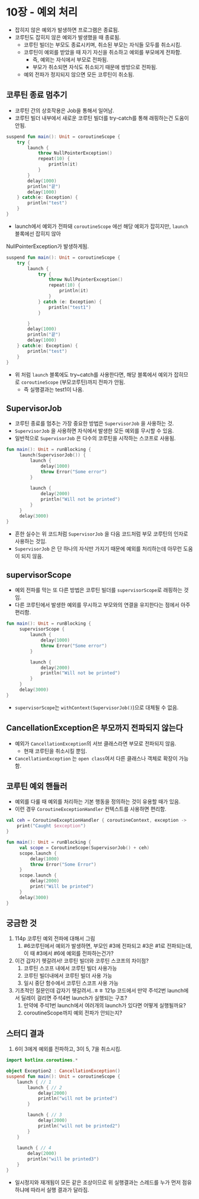 # 10장 - 예외 처리

- 잡히지 않은 예외가 발생하면 프로그램은 종료됨.
- 코루틴도 잡히지 않은 예외가 발생했을 때 종료됨.
    - 코루틴 빌더는 부모도 종료시키며, 취소된 부모는 자식들 모두를 취소시킴.
    - 코루틴이 예외를 받았을 때 자기 자신을 취소하고 예외를 부모에게 전파함.
        - 즉, 예외는 자식에서 부모로 전파됨.
        - 부모가 취소되면 자식도 취소되기 때문에 쌍방으로 전파됨.
    - 예외 전파가 정지되지 않으면 모든 코루틴이 취소됨.

## 코루틴 종료 멈추기

- 코루틴 간의 상호작용은 Job을 통해서 일어남.
- 코루틴 빌더 내부에서 새로운 코루틴 빌더를 try-catch를 통해 래핑하는건 도움이 안됨.

```kotlin
suspend fun main(): Unit = coroutineScope {
    try {
        launch {
            throw NullPointerException()
            repeat(10) {
                println(it)
            }
        }
        delay(1000)
        println("끝")
        delay(1000)
    } catch(e: Exception) {
        println("test")
    }
}
```

- launch에서 예외가 전파돼 `coroutineScope` 에선 해당 예외가 잡히지만, `launch` 블록에선 잡히지 않아

NullPointerException가 발생하게됨.

```kotlin
suspend fun main(): Unit = coroutineScope {
    try {
        launch {
            try {
                throw NullPointerException()
                repeat(10) {
                    println(it)
                }
            } catch (e: Exception) {
                println("test1")
            }

        }
        delay(1000)
        println("끝")
        delay(1000)
    } catch(e: Exception) {
        println("test")
    }
}
```

- 위 처럼 `launch` 블록에도 try~catch를 사용한다면, 해당 블록에서 예외가 잡히므로 `coroutineScope` (부모코루틴)까지 전파가 안됨.
    - 즉 실행결과는 test1이 나옴.

## SupervisorJob

- 코루틴 종료를 멈추는 가장 중요한 방법은 `SupervisorJob` 을 사용하는 것.
- `SupervisorJob` 을 사용하면 자식에서 발생한 모든 예외를 무시할 수 있음.
- 일반적으로 `SupervisorJob` 은 다수의 코루틴을 시작하는 스코프로 사용됨.

```kotlin
fun main(): Unit = runBlocking {
     launch(SupervisorJob()) { 
         launch {
             delay(1000)
             throw Error("Some error")
         }
             
         launch { 
             delay(2000)
             println("Will not be printed")
         }
     }
     delay(3000)
}
```

- 흔한 실수는 위 코드처럼 `SupervisorJob` 을 다음 코드처럼 부모 코루틴의 인자로 사용하는 것임.
- `SupervisorJob` 은 단 하나의 자식만 가지기 때문에 예외를 처리하는데 아무런 도움이 되지 않음.

## supervisorScope

- 예외 전파를 막는 또 다른 방법은 코루틴 빌더를 `supervisorScope`로 래핑하는 것임.
- 다른 코루틴에서 발생한 예외를 무시하고 부모와의 연결을 유지한다는 점에서 아주 편리함.

```kotlin
fun main(): Unit = runBlocking {
     supervisorScope {
         launch {
             delay(1000)
             throw Error("Some error")
         }

         launch {
             delay(2000)
             println("Will not be printed")
         }
     }
     delay(3000)
}
```

- `supervisorScope`는 `withContext(SupervisorJob()`)으로 대체될 수 없음.

## CancellationException은 부모까지 전파되지 않는다

- 예외가 `CancellationException`의 서브 클래스라면 부모로 전파되지 않음.
    - 현재 코루틴을 취소시킬 뿐임.
- `CancellationException` 는 `open class`여서 다른 클래스나 객체로 확장이 가능함.

## 코루틴 예외 핸들러

- 예외를 다룰 때 예외를 처리하는 기본 행동을 정의하는 것이 유용할 때가 있음.
- 이런 경우 `CoroutineExceptionHandler` 컨텍스트를 사용하면 편리함.

```kotlin
val ceh = CoroutineExceptionHandler { coroutineContext, exception -> 
    print("Caught $exception")
}

fun main(): Unit = runBlocking {
     val scope = CoroutineScope(SupervisorJob() + ceh)
     scope.launch { 
         delay(1000)
         throw Error("Some Error")
     }
     scope.launch { 
         delay(2000)
         print("Will be printed")
     }
     delay(3000)
}
```

## 궁금한 것

1. 114p 코루틴 예외 전파에 대해서 그림
    1. #6코루틴에서 예외가 발생하면, 부모인 #3에 전파되고 #3은 #1로 전파되는데, 이 때 #3에서 #6에 예외를 전파하는건가?
2. 이건 갑자기 헷갈려서! 코루틴 빌더와 코루틴 스코프의 차이점?
    1. 코루틴 스코프 내에서 코루틴 빌더 사용가능
    2. 코루틴 빌더내에서 코루틴 빌더 사용 가능
    3. 일시 중단 함수에서 코루틴 스코프 사용 가능
3. 기초적인 질문인데 갑자기 헷갈려서..ㅎㅎ 121p 코드에서 만약 주석2번 launch에서 딜레이 걸리면  주석4번 launch가 실행되는 구조?
    1. 만약에 주석1번 launch에서 여러개의 launch가 있다면 어떻게 실행될까요?
    2. coroutineScope까지 예외 전파가 안되는지?
  
## 스터디 결과
1. 6이 3에게 예외를 전파하고, 3이 5, 7을 취소시킴.

```kotlin
import kotlinx.coroutines.*

object Exception2 : CancellationException()
suspend fun main(): Unit = coroutineScope {
    launch { // 1
        launch { // 2
            delay(2000)
            println("will not be printed")
        }

        launch { // 3
            delay(2000)
            println("will not be printed2")
        }
    }
    
    launch { // 4
        delay(2000)
        println("will be printed3")
    }
}
```
- 일시정지와 재개됨이 모든 같은 조상이므로 위 실행결과는 스레드를 누가 먼저 점유하냐에 따라서 실행 결과가 달라짐.
